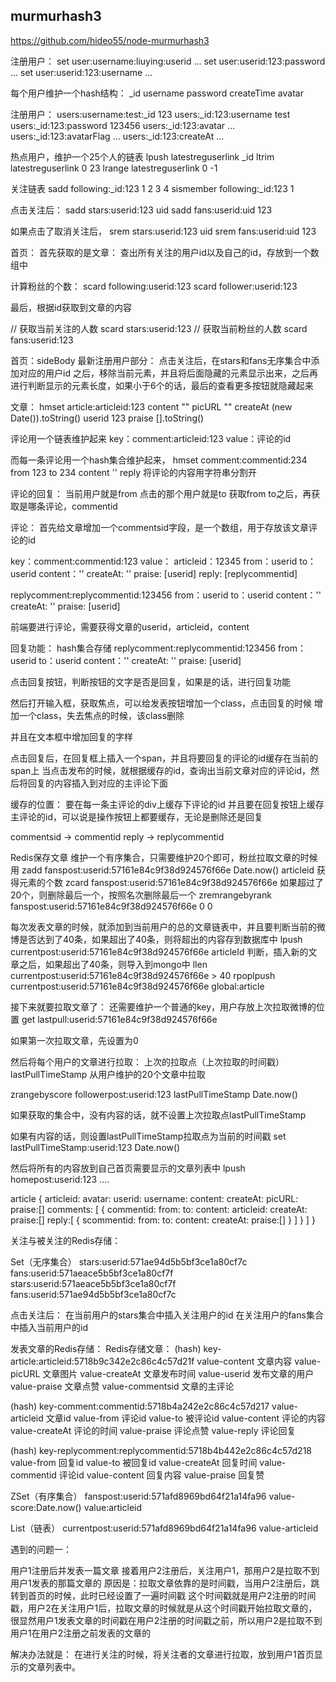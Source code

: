 ## murmurhash3
https://github.com/hideo55/node-murmurhash3

注册用户：
set user:username:liuying:userid ...
set user:userid:123:password ...
set user:userid:123:username ...

每个用户维护一个hash结构：
_id
username
password
createTime
avatar

注册用户：
users:username:test:_id 123
users:_id:123:username test
users:_id:123:password 123456
users:_id:123:avatar ...
users:_id:123:avatarFlag ...
users:_id:123:createAt ...

热点用户，维护一个25个人的链表
lpush latestreguserlink _id
ltrim latestreguserlink 0 23
lrange latestreguserlink 0 -1

关注链表
sadd following:_id:123 1 2 3 4
sismember following:_id:123 1

点击关注后：
sadd stars:userid:123 uid
sadd fans:userid:uid 123

如果点击了取消关注后，
srem stars:userid:123 uid
srem fans:userid:uid 123

首页：
首先获取的是文章：
查出所有关注的用户id以及自己的id，存放到一个数组中


计算粉丝的个数：
scard following:userid:123
scard follower:userid:123

最后，根据id获取到文章的内容

// 获取当前关注的人数
scard stars:userid:123
// 获取当前粉丝的人数
scard fans:userid:123


首页：sideBody
最新注册用户部分：
点击关注后，在stars和fans无序集合中添加对应的用户id
之后，移除当前元素，并且将后面隐藏的元素显示出来，之后再进行判断显示的元素长度，如果小于6个的话，最后的查看更多按钮就隐藏起来

文章：
hmset article:articleid:123 content "" picURL "" createAt (new Date()).toString() userid 123 praise [].toString()

评论用一个链表维护起来
key：comment:articleid:123
value：评论的id

而每一条评论用一个hash集合维护起来，
hmset comment:commentid:234
from 123 to 234 content '' reply 将评论的内容用字符串分割开

评论的回复：
当前用户就是from
点击的那个用户就是to
获取from to之后，再获取是哪条评论，commentid

评论：
首先给文章增加一个commentsid字段，是一个数组，用于存放该文章评论的id

key：comment:commentid:123
value：
articleid：12345
from：userid
to：userid
content：''
createAt: ''
praise: [userid]
reply: [replycommentid]

replycomment:replycommentid:123456
from：userid
to：userid
content：''
createAt: ''
praise: [userid]

前端要进行评论，需要获得文章的userid，articleid，content

回复功能：
hash集合存储
replycomment:replycommentid:123456
from：userid
to：userid
content：''
createAt: ''
praise: [userid]

点击回复按钮，判断按钮的文字是否是回复，如果是的话，进行回复功能

然后打开输入框，获取焦点，可以给发表按钮增加一个class，点击回复的时候
增加一个class，失去焦点的时候，该class删除

并且在文本框中增加回复的字样

点击回复后，在回复框上插入一个span，并且将要回复的评论的id缓存在当前的span上
当点击发布的时候，就根据缓存的id，查询出当前文章对应的评论id，然后将回复的内容插入到对应的主评论下面

缓存的位置：
要在每一条主评论的div上缓存下评论的id
并且要在回复按钮上缓存主评论的id，可以说是操作按钮上都要缓存，无论是删除还是回复



commentsid -> commentid
reply -> replycommentid

Redis保存文章
维护一个有序集合，只需要维护20个即可，粉丝拉取文章的时候用
zadd fanspost:userid:57161e84c9f38d924576f66e Date.now() articleid
获得元素的个数
zcard fanspost:userid:57161e84c9f38d924576f66e
如果超过了20个，则删除最后一个，按照名次删除最后一个
zremrangebyrank fanspost:userid:57161e84c9f38d924576f66e 0 0

每次发表文章的时候，就添加到当前用户的总的文章链表中，并且要判断当前的微博是否达到了40条，如果超出了40条，则将超出的内容存到数据库中
lpush currentpost:userid:57161e84c9f38d924576f66e articleId
判断，插入新的文章之后，如果超出了40条，则导入到mongo中
llen currentpost:userid:57161e84c9f38d924576f66e > 40
rpoplpush currentpost:userid:57161e84c9f38d924576f66e global:article

接下来就要拉取文章了：
还需要维护一个普通的key，用户存放上次拉取微博的位置
get lastpull:userid:57161e84c9f38d924576f66e

如果第一次拉取文章，先设置为0

然后将每个用户的文章进行拉取：
上次的拉取点（上次拉取的时间戳）
lastPullTimeStamp
从用户维护的20个文章中拉取

zrangebyscore followerpost:userid:123 lastPullTimeStamp Date.now()

如果获取的集合中，没有内容的话，就不设置上次拉取点lastPullTimeStamp

如果有内容的话，则设置lastPullTimeStamp拉取点为当前的时间戳
set lastPullTimeStamp:userid:123 Date.now()

然后将所有的内容放到自己首页需要显示的文章列表中
lpush homepost:userid:123 ....


article
{
	articleid:
	avatar:
	userid:
	username:
	content:
	createAt:
	picURL:
	praise:[]
	comments: [
		{
			commentid:
			from:
			to:
			content:
			articleid:
			createAt:
			praise:[]
			reply:[
				{
					scommentid:
					from:
					to:
					content:
					createAt:
					praise:[]
				}
			]
		}
	]
}

关注与被关注的Redis存储：

Set（无序集合）
stars:userid:571ae94d5b5bf3ce1a80cf7c
fans:userid:571aeace5b5bf3ce1a80cf7f
stars:userid:571aeace5b5bf3ce1a80cf7f
fans:userid:571ae94d5b5bf3ce1a80cf7c

点击关注后：
在当前用户的stars集合中插入关注用户的id
在关注用户的fans集合中插入当前用户的id

发表文章的Redis存储：
Redis存储文章：
(hash) 
key-article:articleid:5718b9c342e2c86c4c57d21f
value-content     文章内容
value-picURL      文章图片
value-createAt    文章发布时间
value-userid      发布文章的用户
value-praise      文章点赞
value-commentsid  文章的主评论

(hash)
key-comment:commentid:5718b4a242e2c86c4c57d217
value-articleid   文章id
value-from        评论id
value-to          被评论id
value-content     评论的内容
value-createAt    评论的时间
value-praise      评论点赞
value-reply       评论回复

(hash)
key-replycomment:replycommentid:5718b4b442e2c86c4c57d218
value-from        回复id
value-to          被回复id
value-createAt    回复时间
value-commentid   评论id
value-content     回复内容
value-praise      回复赞

ZSet（有序集合）
fanspost:userid:571afd8969bd64f21a14fa96
value-score:Date.now() value:articleid

List（链表）
currentpost:userid:571afd8969bd64f21a14fa96
value-articleid

遇到的问题一：

用户1注册后并发表一篇文章
接着用户2注册后，关注用户1，那用户2是拉取不到用户1发表的那篇文章的
原因是：拉取文章依靠的是时间戳，当用户2注册后，跳转到首页的时候，此时已经设置了一遍时间戳
这个时间戳就是用户2注册的时间戳，用户2在关注用户1后，拉取文章的时候就是从这个时间戳开始拉取文章的，
很显然用户1发表文章的时间戳在用户2注册的时间戳之前，所以用户2是拉取不到用户1在用户2注册之前发表的文章的

解决办法就是：
在进行关注的时候，将关注者的文章进行拉取，放到用户1首页显示的文章列表中。
